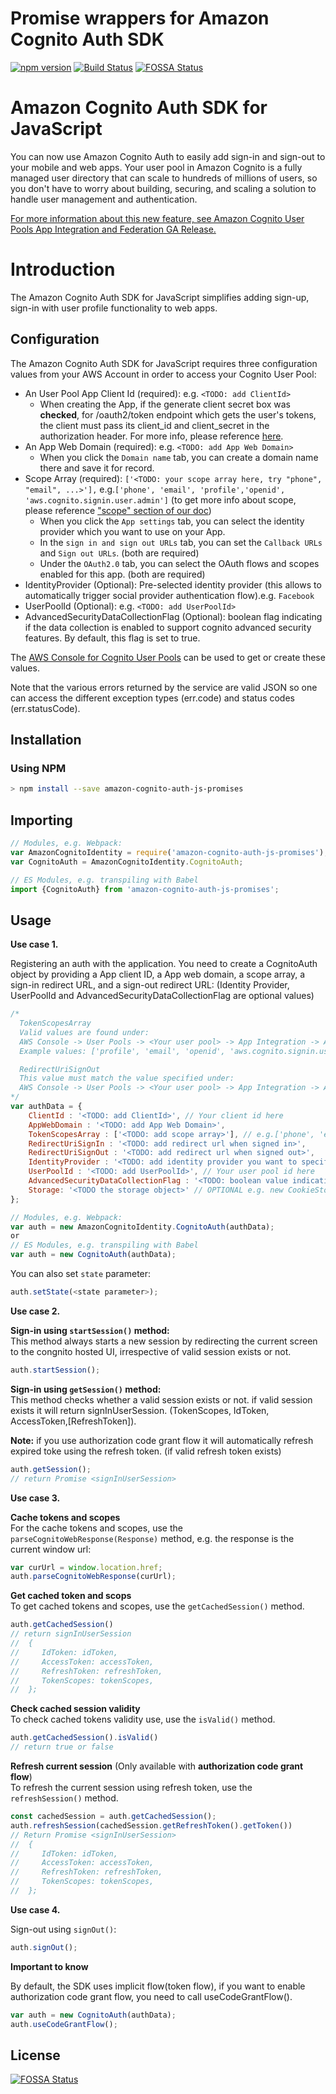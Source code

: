 # Promise wrappers for Amazon Cognito Auth SDK 
[![npm version](https://badge.fury.io/js/amazon-cognito-auth-js-promises.svg)](https://badge.fury.io/js/amazon-cognito-auth-js-promises)
[![Build Status](https://travis-ci.org/chamathsilva/amazon-cognito-auth-js.svg?branch=master)](https://travis-ci.org/chamathsilva/amazon-cognito-auth-js)
[![FOSSA Status](https://app.fossa.io/api/projects/git%2Bgithub.com%2Fchamathsilva%2Famazon-cognito-auth-js.svg?type=shield)](https://app.fossa.io/projects/git%2Bgithub.com%2Fchamathsilva%2Famazon-cognito-auth-js?ref=badge_shield)
# Amazon Cognito Auth SDK for JavaScript
You can now use Amazon Cognito Auth to easily add sign-in and sign-out to your mobile and web apps. Your user pool in Amazon Cognito is a fully managed user directory that can scale to hundreds of millions of users, so you don't have to worry about building, securing, and scaling a solution to handle user management and authentication.

[For more information about this new feature, see Amazon Cognito User Pools App Integration and Federation GA Release.](http://docs.aws.amazon.com/cognito/latest/developerguide/getting-started.html)


# Introduction
The Amazon Cognito Auth SDK for JavaScript simplifies adding sign-up, sign-in with user profile functionality to web apps.

## Configuration

The Amazon Cognito Auth SDK for JavaScript requires three configuration values from your AWS Account in order to access your Cognito User Pool:

* An User Pool App Client Id (required): e.g. `<TODO: add ClientId>` 
    * When creating the App, if the generate client secret box was **checked**, for /oauth2/token endpoint which gets the user's tokens, the client must pass its client_id and client_secret in the authorization header. For more info, please reference [here](http://docs.aws.amazon.com/cognito/latest/developerguide/token-endpoint.html).
* An App Web Domain (required): e.g. `<TODO: add App Web Domain>`
    * When you click the `Domain name` tab, you can create a domain name there and save it for record. 
* Scope Array (required): `['<TODO: your scope array here, try "phone", "email", ...>'],` e.g.`['phone', 'email', 'profile','openid', 'aws.cognito.signin.user.admin']` (to get more info about scope, please reference ["scope" section of our doc](http://docs.aws.amazon.com/cognito/latest/developerguide/authorization-endpoint.html))
    * When you click the `App settings` tab, you can select the identity provider which you want to use on your App. 
    * In the `sign in and sign out URLs` tab, you can set the `Callback URLs` and `Sign out URLs`. (both are required)
    * Under the `OAuth2.0` tab, you can select the OAuth flows and scopes enabled for this app. (both are required)
* IdentityProvider (Optional): Pre-selected identity provider (this allows to automatically trigger social provider authentication flow).e.g. `Facebook`
* UserPoolId (Optional): e.g. `<TODO: add UserPoolId>` 
* AdvancedSecurityDataCollectionFlag (Optional): boolean flag indicating if the data collection is enabled to support cognito advanced security features. By default, this flag is set to true.

The [AWS Console for Cognito User Pools](https://console.aws.amazon.com/cognito/users/) can be used to get or create these values.

Note that the various errors returned by the service are valid JSON so one can access the different exception types (err.code) and status codes (err.statusCode).

## Installation

### Using NPM
```bash
> npm install --save amazon-cognito-auth-js-promises
```

## Importing

```js
// Modules, e.g. Webpack:
var AmazonCognitoIdentity = require('amazon-cognito-auth-js-promises');
var CognitoAuth = AmazonCognitoIdentity.CognitoAuth;

// ES Modules, e.g. transpiling with Babel
import {CognitoAuth} from 'amazon-cognito-auth-js-promises';
```

## Usage
**Use case 1.** 

Registering an auth with the application. You need to create a CognitoAuth object by providing a App client ID, a App web domain, a scope array, a sign-in redirect URL, and a sign-out redirect URL: (Identity Provider, UserPoolId and AdvancedSecurityDataCollectionFlag are optional values)

```js
/*
  TokenScopesArray
  Valid values are found under:
  AWS Console -> User Pools -> <Your user pool> -> App Integration -> App client settings
  Example values: ['profile', 'email', 'openid', 'aws.cognito.signin.user.admin', 'phone']

  RedirectUriSignOut 
  This value must match the value specified under:
  AWS Console -> User Pools -> <Your user pool> -> App Integration -> App client settings -> Sign out URL(s)
*/
var authData = {
	ClientId : '<TODO: add ClientId>', // Your client id here
	AppWebDomain : '<TODO: add App Web Domain>',
	TokenScopesArray : ['<TODO: add scope array>'], // e.g.['phone', 'email', 'profile','openid', 'aws.cognito.signin.user.admin'],
	RedirectUriSignIn : '<TODO: add redirect url when signed in>',
	RedirectUriSignOut : '<TODO: add redirect url when signed out>',
	IdentityProvider : '<TODO: add identity provider you want to specify>', // e.g. 'Facebook',
	UserPoolId : '<TODO: add UserPoolId>', // Your user pool id here
	AdvancedSecurityDataCollectionFlag : '<TODO: boolean value indicating whether you want to enable advanced security data collection>', // e.g. true
    Storage: '<TODO the storage object>' // OPTIONAL e.g. new CookieStorage(), to use the specified storage provided
};

// Modules, e.g. Webpack:
var auth = new AmazonCognitoIdentity.CognitoAuth(authData);
or 
// ES Modules, e.g. transpiling with Babel
var auth = new CognitoAuth(authData);

```
You can also set `state` parameter:

```js
auth.setState(<state parameter>);
```
**Use case 2.** 

**Sign-in using `startSession()` method:** 
<br/>This method always starts a new session by redirecting the current screen to the congnito hosted UI, irrespective of valid session exists or not.
```js
auth.startSession();
```


**Sign-in using `getSession()` method:**
<br/>This method checks whether a valid session exists or not. if valid session exists it will return signInUserSession. (TokenScopes, IdToken, AccessToken,[RefreshToken]). 

**Note:** if you use authorization code grant flow it will automatically refresh expired toke using the refresh token. (if valid refresh token exists) 
```js
auth.getSession();
// return Promise <signInUserSession>
```
**Use case 3.** 

**Cache tokens and scopes**<br/>
For the cache tokens and scopes, use the `parseCognitoWebResponse(Response)` method, e.g. the response is the current window url:

```js
var curUrl = window.location.href;
auth.parseCognitoWebResponse(curUrl);
```

**Get cached token and scops**<br/>
To get cached tokens and scopes, use the `getCachedSession()` method.

```js
auth.getCachedSession()
// return signInUserSession
//  {
//     IdToken: idToken,
//     AccessToken: accessToken,
//     RefreshToken: refreshToken,
//     TokenScopes: tokenScopes,
//  };
```
**Check cached session validity**<br/>
To check cached tokens validity use, use the `isValid()` method.
``` js
auth.getCachedSession().isValid()
// return true or false
```
**Refresh current session** (Only available with **authorization code grant flow**)<br/>
To refresh the current session using refresh token, use the  `refreshSession()` method.

``` js
const cachedSession = auth.getCachedSession();
auth.refreshSession(cachedSession.getRefreshToken().getToken())
// Return Promise <signInUserSession>
//  {
//     IdToken: idToken,
//     AccessToken: accessToken,
//     RefreshToken: refreshToken,
//     TokenScopes: tokenScopes,
//  };
```

**Use case 4.** 

Sign-out using `signOut()`:
```js
auth.signOut();
```

**Important to know**

By default, the SDK uses implicit flow(token flow), if you want to enable authorization code grant flow, you need to call useCodeGrantFlow().

```js
var auth = new CognitoAuth(authData);
auth.useCodeGrantFlow();
```

## License
[![FOSSA Status](https://app.fossa.io/api/projects/git%2Bgithub.com%2Fchamathsilva%2Famazon-cognito-auth-js.svg?type=large)](https://app.fossa.io/projects/git%2Bgithub.com%2Fchamathsilva%2Famazon-cognito-auth-js?ref=badge_large)
